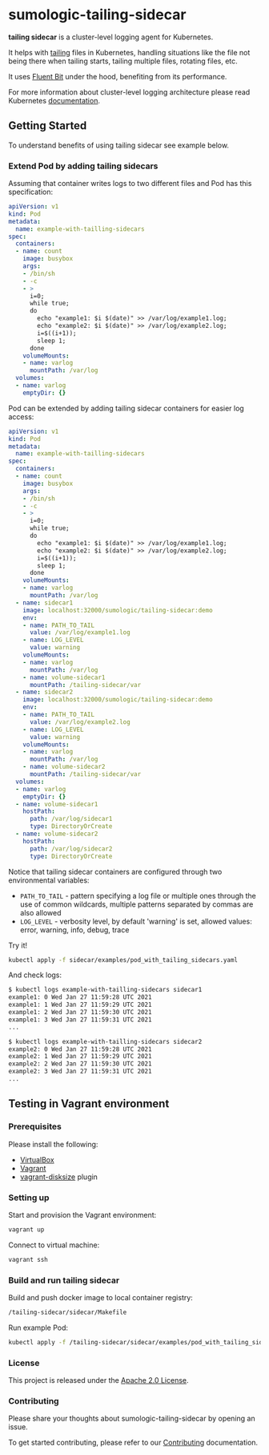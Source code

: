 # sumologic-tailing-sidecar

**tailing sidecar** is a cluster-level logging agent for Kubernetes.

It helps with [tailing](https://en.wikipedia.org/wiki/Tail_(Unix)) files in Kubernetes, handling situations like the file not being there when tailing starts, tailing multiple files, rotating files, etc.

It uses [Fluent Bit](https://fluentbit.io/) under the hood, benefiting from its performance.

For more information about cluster-level logging architecture please read Kubernetes
[documentation](https://kubernetes.io/docs/concepts/cluster-administration/logging/#cluster-level-logging-architectures).

## Getting Started

To understand benefits of using tailing sidecar see example below.

### Extend Pod by adding tailing sidecars

Assuming that container writes logs to two different files and Pod has this specification:

```yaml
apiVersion: v1
kind: Pod
metadata:
  name: example-with-tailling-sidecars
spec:
  containers:
  - name: count
    image: busybox
    args:
    - /bin/sh
    - -c
    - >
      i=0;
      while true;
      do
        echo "example1: $i $(date)" >> /var/log/example1.log;
        echo "example2: $i $(date)" >> /var/log/example2.log;
        i=$((i+1));
        sleep 1;
      done
    volumeMounts:
    - name: varlog
      mountPath: /var/log
  volumes:
  - name: varlog
    emptyDir: {}
```

Pod can be extended by adding tailing sidecar containers for easier log access:

```yaml
apiVersion: v1
kind: Pod
metadata:
  name: example-with-tailling-sidecars
spec:
  containers:
  - name: count
    image: busybox
    args:
    - /bin/sh
    - -c
    - >
      i=0;
      while true;
      do
        echo "example1: $i $(date)" >> /var/log/example1.log;
        echo "example2: $i $(date)" >> /var/log/example2.log;
        i=$((i+1));
        sleep 1;
      done
    volumeMounts:
    - name: varlog
      mountPath: /var/log
  - name: sidecar1
    image: localhost:32000/sumologic/tailing-sidecar:demo
    env:
    - name: PATH_TO_TAIL
      value: /var/log/example1.log
    - name: LOG_LEVEL
      value: warning
    volumeMounts:
    - name: varlog
      mountPath: /var/log
    - name: volume-sidecar1
      mountPath: /tailing-sidecar/var
  - name: sidecar2
    image: localhost:32000/sumologic/tailing-sidecar:demo
    env:
    - name: PATH_TO_TAIL
      value: /var/log/example2.log
    - name: LOG_LEVEL
      value: warning
    volumeMounts:
    - name: varlog
      mountPath: /var/log
    - name: volume-sidecar2
      mountPath: /tailing-sidecar/var
  volumes:
  - name: varlog
    emptyDir: {}
  - name: volume-sidecar1
    hostPath:
      path: /var/log/sidecar1
      type: DirectoryOrCreate
  - name: volume-sidecar2
    hostPath:
      path: /var/log/sidecar2
      type: DirectoryOrCreate
```

Notice that tailing sidecar containers are configured through two environmental variables:

- `PATH_TO_TAIL` - pattern specifying a log file or multiple ones through the use of common wildcards,
  multiple patterns separated by commas are also allowed
- `LOG_LEVEL` - verbosity level, by default 'warning' is set,
  allowed values: error, warning, info, debug, trace

Try it!

```bash
kubectl apply -f sidecar/examples/pod_with_tailing_sidecars.yaml
```

And check logs:

```bash
$ kubectl logs example-with-tailling-sidecars sidecar1
example1: 0 Wed Jan 27 11:59:28 UTC 2021
example1: 1 Wed Jan 27 11:59:29 UTC 2021
example1: 2 Wed Jan 27 11:59:30 UTC 2021
example1: 3 Wed Jan 27 11:59:31 UTC 2021
...
```

```bash
$ kubectl logs example-with-tailling-sidecars sidecar2
example2: 0 Wed Jan 27 11:59:28 UTC 2021
example2: 1 Wed Jan 27 11:59:29 UTC 2021
example2: 2 Wed Jan 27 11:59:30 UTC 2021
example2: 3 Wed Jan 27 11:59:31 UTC 2021
...
```

## Testing in Vagrant environment

### Prerequisites

Please install the following:

- [VirtualBox](https://www.virtualbox.org/)
- [Vagrant](https://www.vagrantup.com/)
- [vagrant-disksize](https://github.com/sprotheroe/vagrant-disksize) plugin

### Setting up

Start and provision the Vagrant environment:

```bash
vagrant up
```

Connect to virtual machine:

```bash
vagrant ssh
```

### Build and run tailing sidecar

Build and push docker image to local container registry:

```bash
/tailing-sidecar/sidecar/Makefile
```

Run example Pod:

```bash
kubectl apply -f /tailing-sidecar/sidecar/examples/pod_with_tailing_sidecars.yaml
```

### License

This project is released under the [Apache 2.0 License](LICENSE).

### Contributing

Please share your thoughts about sumologic-tailing-sidecar by opening an issue.

To get started contributing, please refer to our [Contributing](CONTRIBUTING.md) documentation.
